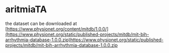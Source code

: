 # aritmiaTA

the dataset can be downloaded at [https://www.physionet.org/content/mitdb/1.0.0/](https://www.physionet.org/static/published-projects/mitdb/mit-bih-arrhythmia-database-1.0.0.zip)https://www.physionet.org/static/published-projects/mitdb/mit-bih-arrhythmia-database-1.0.0.zip
